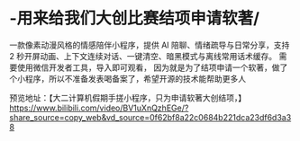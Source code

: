# -用来给我们大创比赛结项申请软著/

一款像素动漫风格的情感陪伴小程序，提供 AI 陪聊、情绪疏导与日常分享，支持 2 秒开屏动画、上下文连续对话、一键清空、暗黑模式与离线常用话术缓存。
需要使用微信开发者工具，导入即可观看，
因为就是为了结项申请一个软著，做了个小程序，所以不准备发表喝备案了，希望开源的技术能帮助更多人

预览地址：【大二计算机假期手搓小程序，只为申请软著大创结项，】 https://www.bilibili.com/video/BV1uXnQzhEGe/?share_source=copy_web&vd_source=0f62bf8a22c0684b221dca23df6d3a38   
